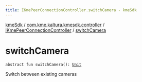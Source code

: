 ```yaml
---
title: IKmePeerConnectionController.switchCamera - kmeSdk
---
```


[kmeSdk](../../index.html) / [com.kme.kaltura.kmesdk.controller](../index.html) / [IKmePeerConnectionController](index.html) / [switchCamera](./switch-camera.html)

# switchCamera

`abstract fun switchCamera(): `[`Unit`](https://kotlinlang.org/api/latest/jvm/stdlib/kotlin/-unit/index.html)

Switch between existing cameras

